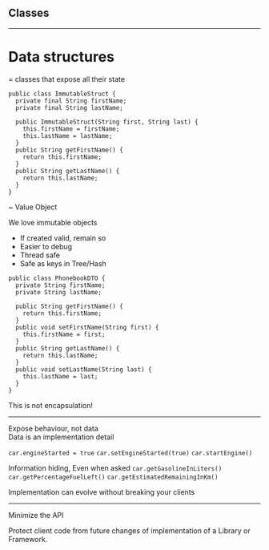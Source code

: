 ## Classes

----
# Data structures

= classes that expose all their state

<div class="left f3">

```
public class ImmutableStruct {
  private final String firstName;
  private final String lastName;
  
  public ImmutableStruct(String first, String last) {
    this.firstName = firstName;
    this.lastName = lastName;
  }
  public String getFirstName() {
    return this.firstName;
  }
  public String getLastName() {
    return this.lastName;
  }
}
```
</div>

<div class="right r-stack f3">

<div class="no-bullets fragment fade-in-then-out">
~ Value Object

We love immutable objects
- If created valid, remain so
- Easier to debug
- Thread safe
- Safe as keys in Tree/Hash

</div>

<div class="fragment fade-in">

```
public class PhonebookDTO {
  private String firstName;
  private String lastName;
  
  public String getFirstName() {
    return this.firstName;
  }
  public void setFirstName(String first) {
    this.firstName = first;
  }
  public String getLastName() {
    return this.lastName;
  }
  public void setLastName(String last) {
    this.lastName = last;
  }
}
```
</div>
</div>

<div class="fragment">

This is not encapsulation!
</div>

----
Expose behaviour, not data<br/>
Data is an implementation detail

`car.engineStarted = true`      <!-- .element: class="fragment" -->
`car.setEngineStarted(true)`    <!-- .element: class="fragment" -->
`car.startEngine()`             <!-- .element: class="fragment" -->

Information hiding, Even when asked     <!-- .element: class="fragment" -->
`car.getGasolineInLiters()`             <!-- .element: class="fragment" -->
`car.getPercentageFuelLeft()`           <!-- .element: class="fragment" -->
`car.getEstimatedRemainingInKm()`       <!-- .element: class="fragment" -->

Implementation can evolve without breaking your clients <!-- .element: class="fragment" -->

----
Minimize the API

Protect client code from future changes of implementation of a Library or Framework.


